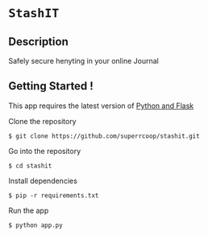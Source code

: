 `StashIT` 
===============================================

Description
-----------

Safely secure henyting in your online Journal


Getting Started !
-------------------

This app requires the latest version of [Python and Flask](http://flask.pocoo.org)

Clone the repository

`$ git clone https://github.com/superrcoop/stashit.git`

Go into the repository

`$ cd stashit`

Install dependencies

`$ pip -r requirements.txt`

Run the app

`$ python app.py`



